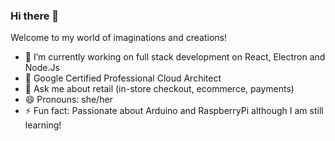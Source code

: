 ### Hi there 👋

Welcome to my world of imaginations and creations!

- 🔭 I’m currently working on full stack development on React, Electron and Node.Js
- 🌱 Google Certified Professional Cloud Architect 
- 💬 Ask me about retail (in-store checkout, ecommerce, payments)
- 😄 Pronouns: she/her
- ⚡ Fun fact: Passionate about Arduino and RaspberryPi although I am still learning!

